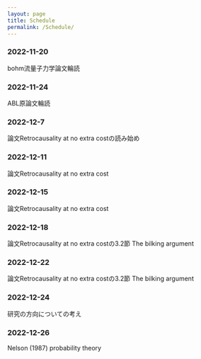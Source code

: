 ```yaml
---
layout: page
title: Schedule
permalink: /Schedule/
---
```


### 2022-11-20
bohm流量子力学論文輪読

### 2022-11-24

ABL原論文輪読


### 2022-12-7

論文Retrocausality at no extra costの読み始め

### 2022-12-11
 
論文Retrocausality at no extra cost

### 2022-12-15

論文Retrocausality at no extra cost

### 2022-12-18

論文Retrocausality at no extra costの3.2節 The bilking argument

### 2022-12-22

論文Retrocausality at no extra costの3.2節 The bilking argument

### 2022-12-24

研究の方向についての考え


### 2022-12-26

Nelson (1987) probability theory